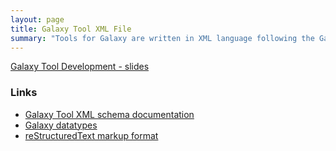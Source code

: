 ```yaml
---
layout: page
title: Galaxy Tool XML File
summary: "Tools for Galaxy are written in XML language following the Galaxy tool schema. Here you will find a gentle introduction."
---
```


[Galaxy Tool Development - slides](https://galaxyproject.github.io/training-material//topics/dev/tutorials/tool-integration/slides.html#2)

### Links

* [Galaxy Tool XML schema documentation](https://docs.galaxyproject.org/en/latest/dev/schema.html)
* [Galaxy datatypes](https://github.com/galaxyproject/galaxy/blob/dev/config/datatypes_conf.xml.sample)
* [reStructuredText markup format](http://docutils.sourceforge.net/rst.html)
